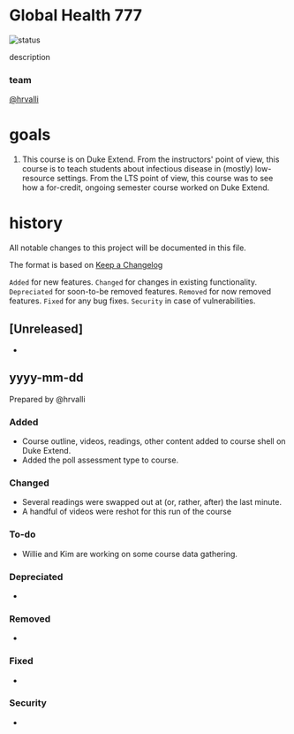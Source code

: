 # Global Health 777
![status](https://img.shields.io/badge/status-good-brightgreen.svg)



description

### team
[@hrvalli](https://relevantuserlink)  


# goals
1. This course is on Duke Extend. From the instructors' point of view, this course is to teach students about infectious disease in (mostly) low-resource settings. From the LTS point of view, this course was to see how a for-credit, ongoing semester course worked on Duke Extend. 


# history 
All notable changes to this project will be documented in this file.

The format is based on [Keep a Changelog](http://keepachangelog.com/en/1.0.0/)

`Added` for new features.
`Changed` for changes in existing functionality.
`Depreciated` for soon-to-be removed features.
`Removed` for now removed features.
`Fixed` for any bug fixes.
`Security` in case of vulnerabilities.

## [Unreleased]
* 

## yyyy-mm-dd 
Prepared by @hrvalli

### Added
* Course outline, videos, readings, other content added to course shell on Duke Extend. 
* Added the poll assessment type to course.

### Changed
* Several readings were swapped out at (or, rather, after) the last minute. 
* A handful of videos were reshot for this run of the course

### To-do
* Willie and Kim are working on some course data gathering.


### Depreciated
* 

### Removed
* 

### Fixed
* 

### Security
* 



